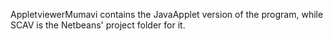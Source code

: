 AppletviewerMumavi contains the JavaApplet version of the program, while SCAV is the Netbeans' project folder for it.
